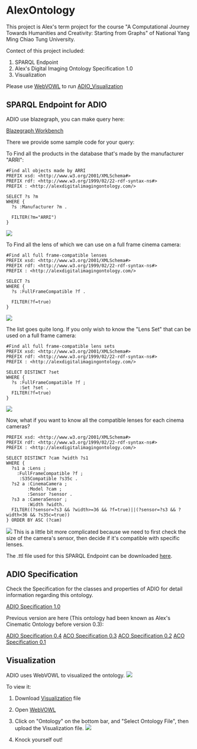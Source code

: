 # AlexOntology  

This project is Alex's term project for the course "A Computational Journey Towards Humanities and Creativity: Starting from Graphs" of National Yang Ming Chiao Tung University.  

Contect of this project included:  
  
1. SPARQL Endpoint  
2. Alex's Digital Imaging Ontology Specification 1.0  
3. Visualization  

Please use [WebVOWL](http://www.visualdataweb.de/webvowl/) to run [ADIO_Visualization](/ADIO_Visualization.json)

## SPARQL Endpoint for ADIO
ADIO use blazegraph, you can make query here:

[Blazegraph Workbench](http://45.79.90.173:9999/blazegraph/) 

There we provide some sample code for your query:

To Find all the products in the database that's made by the manufacturer "ARRI":
```SPAQRL
#Find all objects made by ARRI
PREFIX xsd: <http://www.w3.org/2001/XMLSchema#>
PREFIX rdf: <http://www.w3.org/1999/02/22-rdf-syntax-ns#>
PREFIX : <http://alexdigitalimagingontology.com/>

SELECT ?s ?m
WHERE {
  ?s :Manufacturer ?m .
  
  FILTER(?m="ARRI")
}
```
![](/img/screenshot1.png)

To Find all the lens of which we can use on a full frame cinema camera:
```SPAQRL
#Find all full frame-compatible lenses
PREFIX xsd: <http://www.w3.org/2001/XMLSchema#>
PREFIX rdf: <http://www.w3.org/1999/02/22-rdf-syntax-ns#>
PREFIX : <http://alexdigitalimagingontology.com/>

SELECT ?s
WHERE {
  ?s :FullFrameCompatible ?f .
  
  FILTER(?f=true)
}
```
![](/img/screenshot2.png)

The list goes quite long. If you only wish to know the "Lens Set" that can be used on a full frame camera:
```SPAQRL
#Find all full frame-compatible lens sets
PREFIX xsd: <http://www.w3.org/2001/XMLSchema#>
PREFIX rdf: <http://www.w3.org/1999/02/22-rdf-syntax-ns#>
PREFIX : <http://alexdigitalimagingontology.com/>

SELECT DISTINCT ?set
WHERE {
  ?s :FullFrameCompatible ?f ;
     :Set ?set .
  FILTER(?f=true)
}
```
![](/img/screenshot3.png)

Now, what if you want to know all the compatible lenses for each cinema cameras?
```
PREFIX xsd: <http://www.w3.org/2001/XMLSchema#>
PREFIX rdf: <http://www.w3.org/1999/02/22-rdf-syntax-ns#>
PREFIX : <http://alexdigitalimagingontology.com/>

SELECT DISTINCT ?cam ?width ?s1
WHERE {
  ?s1 a :Lens ;
 	:FullFrameCompatible ?f ;
     :S35Compatible ?s35c .
  ?s2 a :CinemaCamera ;
        :Model ?cam ;
        :Sensor ?sensor .
  ?s3 a :CameraSensor ;
        :Width ?width.
  FILTER((?sensor=?s3 && ?width>=36 && ?f=true)||(?sensor=?s3 && ?width<36 && ?s35c=true))
} ORDER BY ASC (?cam)
```
![](/img/screenshot4.png)
This is a little bit more complicated because we need to first check the size of the camera's sensor, then decide if it's compatible with specific lenses.

The .ttl file used for this SPARQL Endpoint can be downloaded [here](/ADIO_turtle.ttl).

## ADIO Specification

Check the Specification for the classes and properties of ADIO for detail information regarding this ontology.

[ADIO Specification 1.0](/ADIO_Specification_1.0.md)

Previous version are here (This ontology had been known as Alex's Cinematic Ontology before version 0.3):

[ADIO Specification 0.4](/HistoryVersion_Specification/ADIO_Ver_0.4.md)
[ACO Specification 0.3](/HistoryVersion_Specification/ACO_Ver_0.3.md)
[ACO Specification 0.2](/HistoryVersion_Specification/ACO_Ver_0.2.md)
[ACO Specification 0.1](/HistoryVersion_Specification/ACO_Ver_0.1.md)

## Visualization

ADIO uses WebVOWL to visualized the ontology.
![](/img/graph.jpg)


To view it:

1. Download [Visualization](/ADIO_Visualization.json) file
2. Open [WebVOWL](http://www.visualdataweb.de/webvowl/)
3. Click on "Ontology" on the bottom bar, and "Select Ontology File", then upload the Visualization file.
![](/img/screenshot5.png)

5. Knock yourself out!
